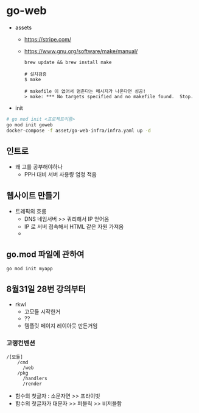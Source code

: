 # go-web

- assets

  - https://stripe.com/
  - https://www.gnu.org/software/make/manual/

    ```
    brew update && brew install make
    ```

    ```
    # 설치검증
    $ make

    # makefile 이 없어서 멈춘다는 메시지가 나온다면 성공!
    > make: *** No targets specified and no makefile found.  Stop.
    ```

- init

```sh
# go mod init <프로젝트이름>
go mod init goweb
docker-compose -f asset/go-web-infra/infra.yaml up -d
```


## 인트로
- 왜 고를 공부해야하나
  - PPH 대비 서버 사용량 엄청 적음


## 웹사이트 만들기
- 트레픽의 흐름
  - DNS 네임서버 >>  쿼리해서 IP 얻어옴
  - IP 로 서버 접속해서 HTML 같은 자원 가져옴
  - 


## go.mod 파일에 관하여

```sh
go mod init myapp
```


## 8월31일 28번 강의부터

- rkwl
  - 고모듈 시작한거
  - ??
  - 템플릿 페이지 레이아웃 만든거임


### 고랭컨벤션

```
/[모듈] 
    /cmd
      /web
    /pkg
      /handlers
      /render
```

- 함수의 첫글자 : 소문자면 >> 프라이빗
- 함수의 첫글자가 대문자 >> 퍼블릭 >> 비저블함